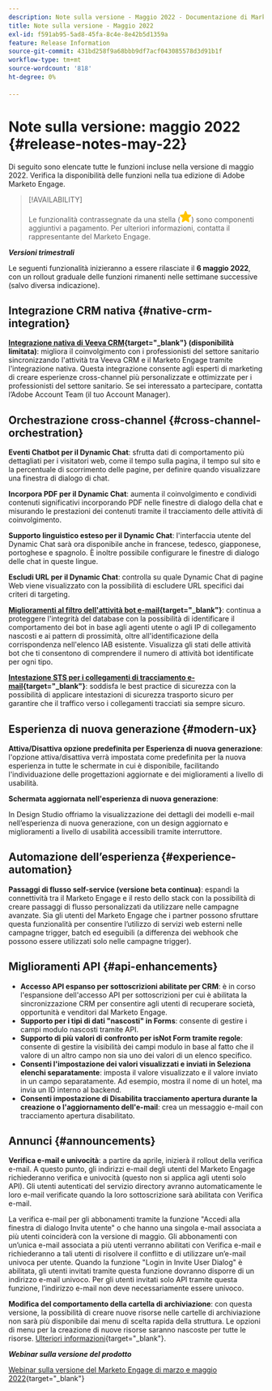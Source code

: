 ```yaml
---
description: Note sulla versione - Maggio 2022 - Documentazione di Marketo - Documentazione del prodotto
title: Note sulla versione - Maggio 2022
exl-id: f591ab95-5ad8-45fa-8c4e-8e42b5d1359a
feature: Release Information
source-git-commit: 431bd258f9a68bbb9df7acf043085578d3d91b1f
workflow-type: tm+mt
source-wordcount: '818'
ht-degree: 0%

---
```


# Note sulla versione: maggio 2022 {#release-notes-may-22}

Di seguito sono elencate tutte le funzioni incluse nella versione di maggio 2022. Verifica la disponibilità delle funzioni nella tua edizione di Adobe Marketo Engage.

>[!AVAILABILITY]
>
>Le funzionalità contrassegnate da una stella (![stella](assets/yellow-star.png)) sono componenti aggiuntivi a pagamento. Per ulteriori informazioni, contatta il rappresentante del Marketo Engage.

**_Versioni trimestrali_**

Le seguenti funzionalità inizieranno a essere rilasciate il **6 maggio 2022**, con un rollout graduale delle funzioni rimanenti nelle settimane successive (salvo diversa indicazione).

## Integrazione CRM nativa {#native-crm-integration}

**[Integrazione nativa di Veeva CRM](/help/marketo/product-docs/crm-sync/veeva-crm-sync/understanding-the-veeva-crm-sync.md){target="_blank"} (disponibilità limitata)**: migliora il coinvolgimento con i professionisti del settore sanitario sincronizzando l&#39;attività tra Veeva CRM e il Marketo Engage tramite l&#39;integrazione nativa. Questa integrazione consente agli esperti di marketing di creare esperienze cross-channel più personalizzate e ottimizzate per i professionisti del settore sanitario. Se sei interessato a partecipare, contatta l’Adobe Account Team (il tuo Account Manager).

## Orchestrazione cross-channel {#cross-channel-orchestration}

**Eventi Chatbot per il Dynamic Chat**: sfrutta dati di comportamento più dettagliati per i visitatori web, come il tempo sulla pagina, il tempo sul sito e la percentuale di scorrimento delle pagine, per definire quando visualizzare una finestra di dialogo di chat.

**Incorpora PDF per il Dynamic Chat**: aumenta il coinvolgimento e condividi contenuti significativi incorporando PDF nelle finestre di dialogo della chat e misurando le prestazioni dei contenuti tramite il tracciamento delle attività di coinvolgimento.

**Supporto linguistico esteso per il Dynamic Chat**: l&#39;interfaccia utente del Dynamic Chat sarà ora disponibile anche in francese, tedesco, giapponese, portoghese e spagnolo. È inoltre possibile configurare le finestre di dialogo delle chat in queste lingue.

**Escludi URL per il Dynamic Chat**: controlla su quale Dynamic Chat di pagine Web viene visualizzato con la possibilità di escludere URL specifici dai criteri di targeting.

**[Miglioramenti al filtro dell&#39;attività bot e-mail](/help/marketo/product-docs/administration/email-setup/filtering-email-bot-activity.md){target="_blank"}**: continua a proteggere l&#39;integrità del database con la possibilità di identificare il comportamento dei bot in base agli agenti utente o agli IP di collegamento nascosti e ai pattern di prossimità, oltre all&#39;identificazione della corrispondenza nell&#39;elenco IAB esistente. Visualizza gli stati delle attività bot che ti consentono di comprendere il numero di attività bot identificate per ogni tipo.

**[Intestazione STS per i collegamenti di tracciamento e-mail](/help/marketo/product-docs/administration/settings/email-tracking-link-headers.md){target="_blank"}**: soddisfa le best practice di sicurezza con la possibilità di applicare intestazioni di sicurezza trasporto sicuro per garantire che il traffico verso i collegamenti tracciati sia sempre sicuro.

## Esperienza di nuova generazione {#modern-ux}

**Attiva/Disattiva opzione predefinita per Esperienza di nuova generazione**: l&#39;opzione attiva/disattiva verrà impostata come predefinita per la nuova esperienza in tutte le schermate in cui è disponibile, facilitando l&#39;individuazione delle progettazioni aggiornate e dei miglioramenti a livello di usabilità.

**Schermata aggiornata nell&#39;esperienza di nuova generazione**:

In Design Studio offriamo la visualizzazione dei dettagli dei modelli e-mail nell’esperienza di nuova generazione, con un design aggiornato e miglioramenti a livello di usabilità accessibili tramite interruttore.

## Automazione dell’esperienza {#experience-automation}

**Passaggi di flusso self-service (versione beta continua)**: espandi la connettività tra il Marketo Engage e il resto dello stack con la possibilità di creare passaggi di flusso personalizzati da utilizzare nelle campagne avanzate. Sia gli utenti del Marketo Engage che i partner possono sfruttare questa funzionalità per consentire l’utilizzo di servizi web esterni nelle campagne trigger, batch ed eseguibili (a differenza dei webhook che possono essere utilizzati solo nelle campagne trigger).

## Miglioramenti API {#api-enhancements}

* **Accesso API espanso per sottoscrizioni abilitate per CRM**: è in corso l&#39;espansione dell&#39;accesso API per sottoscrizioni per cui è abilitata la sincronizzazione CRM per consentire agli utenti di recuperare società, opportunità e venditori dal Marketo Engage.
* **Supporto per i tipi di dati &quot;nascosti&quot; in Forms**: consente di gestire i campi modulo nascosti tramite API.
* **Supporto di più valori di confronto per isNot Form tramite regole**: consente di gestire la visibilità dei campi modulo in base al fatto che il valore di un altro campo non sia uno dei valori di un elenco specifico.
* **Consenti l&#39;impostazione dei valori visualizzati e inviati in Seleziona elenchi separatamente**: imposta il valore visualizzato e il valore inviato in un campo separatamente. Ad esempio, mostra il nome di un hotel, ma invia un ID interno al backend.
* **Consenti impostazione di Disabilita tracciamento apertura durante la creazione o l&#39;aggiornamento dell&#39;e-mail**: crea un messaggio e-mail con tracciamento apertura disabilitato.

## Annunci {#announcements}

**Verifica e-mail e univocità**: a partire da aprile, inizierà il rollout della verifica e-mail. A questo punto, gli indirizzi e-mail degli utenti del Marketo Engage richiederanno verifica e univocità (questo non si applica agli utenti solo API). Gli utenti autenticati del servizio directory avranno automaticamente le loro e-mail verificate quando la loro sottoscrizione sarà abilitata con Verifica e-mail.

La verifica e-mail per gli abbonamenti tramite la funzione &quot;Accedi alla finestra di dialogo Invita utente&quot; o che hanno una singola e-mail associata a più utenti coinciderà con la versione di maggio. Gli abbonamenti con un’unica e-mail associata a più utenti verranno abilitati con Verifica e-mail e richiederanno a tali utenti di risolvere il conflitto e di utilizzare un’e-mail univoca per utente. Quando la funzione &quot;Login in Invite User Dialog&quot; è abilitata, gli utenti invitati tramite questa funzione dovranno disporre di un indirizzo e-mail univoco. Per gli utenti invitati solo API tramite questa funzione, l’indirizzo e-mail non deve necessariamente essere univoco.

**Modifica del comportamento della cartella di archiviazione**: con questa versione, la possibilità di creare nuove risorse nelle cartelle di archiviazione non sarà più disponibile dai menu di scelta rapida della struttura. Le opzioni di menu per la creazione di nuove risorse saranno nascoste per tutte le risorse. [Ulteriori informazioni](https://nation.marketo.com/t5/product-discussions/archive-folder-change-in-may-2022-release/m-p/324369#M183235){target="_blank"}.

**_Webinar sulla versione del prodotto_**

[Webinar sulla versione del Marketo Engage di marzo e maggio 2022](https://engage.marketo.com/2022_March_May_Release_Webinar_DemandPage.html){target="_blank"}
